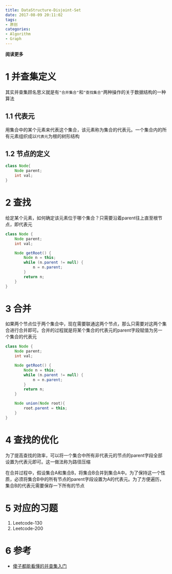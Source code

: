 ```yaml
---
title: DataStructure-Disjoint-Set
date: 2017-08-09 20:11:02
tags: 
- 原创
categories: 
- Algorithm
- Graph
---
```


**阅读更多**

<!--more-->

# 1 并查集定义

其实并查集顾名思义就是有`"合并集合"`和`"查找集合"`两种操作的关于数据结构的一种算法

## 1.1 代表元

用集合中的某个元素来代表这个集合，该元素称为集合的代表元。一个集合内的所有元素组织成以`代表元`为根的树形结构

## 1.2 节点的定义

```java
class Node{
    Node parent;
    int val;
}
```

# 2 查找

给定某个元素，如何确定该元素位于哪个集合？只需要沿着parent往上直至根节点，即代表元

```java
class Node {
    Node parent;
    int val;

    Node getRoot() {
        Node n = this;
        while (n.parent != null) {
            n = n.parent;
        }
        return n;
    }
}
```

# 3 合并

如果两个节点位于两个集合中，现在需要联通这两个节点，那么只需要对这两个集合进行合并即可。合并的过程就是将某个集合的代表元的parent字段赋值为另一个集合的代表元

```java
class Node {
    Node parent;
    int val;

    Node getRoot() {
        Node n = this;
        while (n.parent != null) {
            n = n.parent;
        }
        return n;
    }

    Node union(Node root){
        root.parent = this;
    }
}
```

# 4 查找的优化

为了提高查找的效率，可以将一个集合中所有非代表元的节点的parent字段全部设置为代表元即可。这一做法称为路径压缩

在合并过程中，假设集合A和集合B，将集合B合并到集合A中。为了保持这一个性质，必须将集合B中的所有节点的parent字段设置为A的代表元。为了方便遍历，集合B的代表元需要保存一下所有的节点

# 5 对应的习题

1. Leetcode-130
1. Leetcode-200

# 6 参考

* [傻子都能看懂的并查集入门](https://segmentfault.com/a/1190000004023326)
